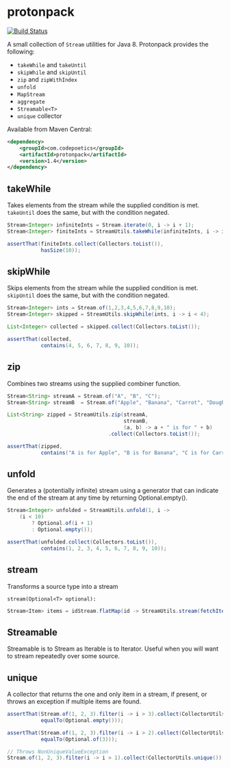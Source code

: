 protonpack
==========

[![Build Status](https://travis-ci.org/poetix/protonpack.svg?branch=master)](https://travis-ci.org/poetix/protonpack)

A small collection of ```Stream``` utilities for Java 8. Protonpack provides the following:

* ```takeWhile``` and ```takeUntil```
* ```skipWhile``` and ```skipUntil```
* ```zip``` and ```zipWithIndex```
* ```unfold```
* ```MapStream```
* ```aggregate```
* ```Streamable<T>```
* ```unique``` collector

Available from Maven Central:

```xml
<dependency>
    <groupId>com.codepoetics</groupId>
    <artifactId>protonpack</artifactId>
    <version>1.4</version>
</dependency>
```

## takeWhile

Takes elements from the stream while the supplied condition is met. ```takeUntil``` does the same, but with the condition negated.

```java
Stream<Integer> infiniteInts = Stream.iterate(0, i -> i + 1);
Stream<Integer> finiteInts = StreamUtils.takeWhile(infiniteInts, i -> i < 10);

assertThat(finiteInts.collect(Collectors.toList()),
           hasSize(10));
```

## skipWhile

Skips elements from the stream while the supplied condition is met. ```skipUntil``` does the same, but with the condition negated.

```java
Stream<Integer> ints = Stream.of(1,2,3,4,5,6,7,8,9,10);
Stream<Integer> skipped = StreamUtils.skipWhile(ints, i -> i < 4);

List<Integer> collected = skipped.collect(Collectors.toList());

assertThat(collected,
           contains(4, 5, 6, 7, 8, 9, 10));
```

## zip

Combines two streams using the supplied combiner function.

```java
Stream<String> streamA = Stream.of("A", "B", "C");
Stream<String> streamB  = Stream.of("Apple", "Banana", "Carrot", "Doughnut");

List<String> zipped = StreamUtils.zip(streamA,
                                      streamB,
                                      (a, b) -> a + " is for " + b)
                                 .collect(Collectors.toList());

assertThat(zipped,
           contains("A is for Apple", "B is for Banana", "C is for Carrot"));
```

## unfold

Generates a (potentially infinite) stream using a generator that can indicate the end of the stream at any time by returning Optional.empty().

```java
Stream<Integer> unfolded = StreamUtils.unfold(1, i ->
    (i < 10)
        ? Optional.of(i + 1)
        : Optional.empty());

assertThat(unfolded.collect(Collectors.toList()),
           contains(1, 2, 3, 4, 5, 6, 7, 8, 9, 10));
```

## stream

Transforms a source type into a stream

`stream(Optional<T> optional):`
```java
Stream<Item> items = idStream.flatMap(id -> StreamUtils.stream(fetchItem(id));
```

## Streamable<T>

Streamable is to Stream as Iterable is to Iterator. Useful when you will want to stream repeatedly over some source.

## unique

A collector that returns the one and only item in a stream, if present, or throws an exception if multiple items are found.

```java
assertThat(Stream.of(1, 2, 3).filter(i -> i > 3).collect(CollectorUtils.unique()),
           equalTo(Optional.empty()));

assertThat(Stream.of(1, 2, 3).filter(i -> i > 2).collect(CollectorUtils.unique()),
           equalTo(Optional.of(3)));

// Throws NonUniqueValueException
Stream.of(1, 2, 3).filter(i -> i > 1).collect(CollectorUtils.unique());
```